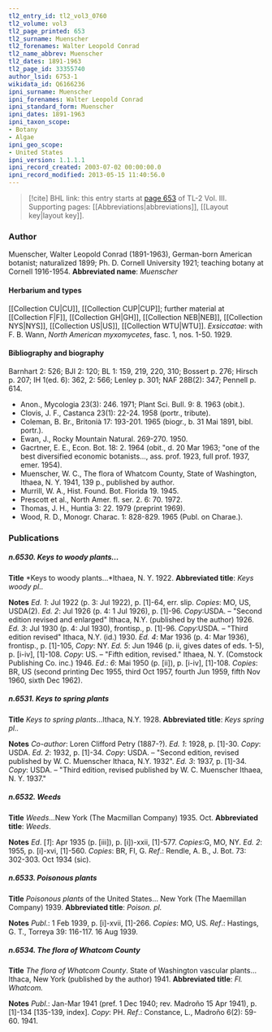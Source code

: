 ```yaml
---
tl2_entry_id: tl2_vol3_0760
tl2_volume: vol3
tl2_page_printed: 653
tl2_surname: Muenscher
tl2_forenames: Walter Leopold Conrad
tl2_name_abbrev: Muenscher
tl2_dates: 1891-1963
tl2_page_id: 33355740
author_lsid: 6753-1
wikidata_id: Q6166236
ipni_surname: Muenscher
ipni_forenames: Walter Leopold Conrad
ipni_standard_form: Muenscher
ipni_dates: 1891-1963
ipni_taxon_scope: 
- Botany
- Algae
ipni_geo_scope: 
- United States
ipni_version: 1.1.1.1
ipni_record_created: 2003-07-02 00:00:00.0
ipni_record_modified: 2013-05-15 11:40:56.0
---
```



> [!cite] BHL link: this entry starts at [page 653](https://www.biodiversitylibrary.org/page/33355740) of TL-2 Vol. III.
> Supporting pages: [[Abbreviations|abbreviations]], [[Layout key|layout key]].

### Author

Muenscher, Walter Leopold Conrad (1891-1963), German-born American botanist; naturalized 1899; Ph. D. Cornell University 1921; teaching botany at Cornell 1916-1954. 
**Abbreviated name**: *Muenscher*

#### Herbarium and types

[[Collection CU|CU]], [[Collection CUP|CUP]]; further material at [[Collection F|F]], [[Collection GH|GH]], [[Collection NEB|NEB]], [[Collection NYS|NYS]], [[Collection US|US]], [[Collection WTU|WTU]].
*Exsiccatae*: with F. B. Wann, *North American myxomycetes*, fasc. 1, nos. 1-50. 1929.

#### Bibliography and biography

Barnhart 2: 526; BJI 2: 120; BL 1: 159, 219, 220, 310; Bossert p. 276; Hirsch p. 207; IH 1(ed. 6): 362, 2: 566; Lenley p. 301; NAF 28B(2): 347; Pennell p. 614.
- Anon., Mycologia 23(3): 246. 1971; Plant Sci. Bull. 9: 8. 1963 (obit.).
- Clovis, J. F., Castanca 23(1): 22-24. 1958 (portr., tribute).
- Coleman, B. Br., Britonià 17: 193-201. 1965 (biogr., b. 31 Mai 1891, bibl. portr.).
- Ewan, J., Rocky Mountain Natural. 269-270. 1950.
- Gacrtner, E. E., Econ. Bot. 18: 2. 1964 (obit., d. 20 Mar 1963; "one of the best diversified economic botanists..., ass. prof. 1923, full prof. 1937, emer. 1954).
- Muenscher, W. C., The flora of Whatcom County, State of Washington, Ithaea, N. Y. 1941, 139 p., published by author.
- Murrill, W. A., Hist. Found. Bot. Florida 19. 1945.
- Prescott et al., North Amer. fl. ser. 2. 6: 70. 1972.
- Thomas, J. H., Huntia 3: 22. 1979 (preprint 1969).
- Wood, R. D., Monogr. Charac. 1: 828-829. 1965 (Publ. on Charae.).

### Publications

##### n.6530. Keys to woody plants...

**Title**
*Keys to woody plants...*Ithaea, N. Y. 1922.
**Abbreviated title**: *Keys woody pl..*

**Notes**
*Ed. 1*: Jul 1922 (p. 3: Jul 1922), p. \[1\]-64, err. slip. *Copies*: MO, US, USDA(2).
*Ed. 2*: Jul 1926 (p. 4: 1 Jul 1926), p. \[1\]-96. *Copy*:USDA. – "Second edition revised and enlarged" Ithaca, N.Y. (published by the author) 1926.
*Ed. 3*: Jul 1930 (p. 4: Jul 1930), frontisp., p. \[1\]-96. *Copy*:USDA. – "Third edition revised" Ithaca, N.Y. (id.) 1930.
*Ed. 4*: Mar 1936 (p. 4: Mar 1936), frontisp., p. \[1\]-105, *Copy*: NY.
*Ed. 5*: Jun 1946 (p. ii, gives dates of eds. 1-5), p. \[i-iv\], \[1\]-108. *Copy*: US. – "Fifth edition, revised." Ithaea, N. Y. (Comstock Publishing Co. inc.) 1946.
*Ed*.: *6*: Mai 1950 (p. \[ii\]), p. \[i-iv\], \[1\]-108. *Copies*: BR, US (second printing Dec 1955, third Oct 1957, fourth Jun 1959, fifth Nov 1960, sixth Dec 1962).

##### n.6531. Keys to spring plants

**Title**
*Keys to spring plants*...Ithaca, N.Y. 1928.
**Abbreviated title**: *Keys spring pl..*

**Notes**
*Co-author*: Loren Clifford Petry (1887-?).
*Ed. 1*: 1928, p. \[1\]-30. *Copy*: USDA.
*Ed. 2*: 1932, p. \[1\]-34. *Copy*: USDA. – "Second edition, revised published by W. C. Muenscher Ithaca, N.Y. 1932".
*Ed. 3*: 1937, p. \[1\]-34. *Copy*: USDA. – "Third edition, revised published by W. C. Muenscher Ithaea, N. Y. 1937."

##### n.6532. Weeds

**Title**
*Weeds*...New York (The Macmillan Company) 1935. Oct.
**Abbreviated title**: *Weeds*.

**Notes**
*Ed*. \[*1*\]: Apr 1935 (p. \[iii\]), p. \[i\])-xxii, \[1\]-577. *Copies*:G, MO, NY.
*Ed. 2*: 1955, p. \[i\]-xvi, \[1\]-560. *Copies*: BR, FI, G.
*Ref*.: Rendle, A. B., J. Bot. 73: 302-303. Oct 1934 (sic).

##### n.6533. Poisonous plants

**Title**
*Poisonous plants* of the United States... New York (The Maemillan Company) 1939.
**Abbreviated title**: *Poison. pl.*

**Notes**
*Publ*.: 1 Feb 1939, p. \[i\]-xvii, \[1\]-266. *Copies*: MO, US.
*Ref*.: Hastings, G. T., Torreya 39: 116-117. 16 Aug 1939.

##### n.6534. The flora of Whatcom County

**Title**
*The flora of Whatcom County*. State of Washington vascular plants... Ithaca, New York (published by the author) 1941.
**Abbreviated title**: *Fl. Whatcom.*

**Notes**
*Publ*.: Jan-Mar 1941 (pref. 1 Dec 1940; rev. Madroño 15 Apr 1941), p. \[1\]-134 \[135-139, index\]. *Copy*: PH.
*Ref*.: Constance, L., Madroño 6(2): 59-60. 1941.

